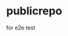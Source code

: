 # publicrepo
for e2e test
































































































































































































































































































































































































































































































































